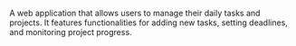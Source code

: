 A web application that allows users to manage their daily tasks and projects. It features functionalities for adding new tasks, setting deadlines, and monitoring project progress.